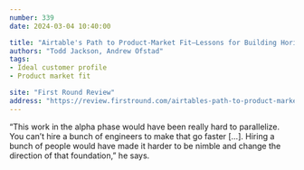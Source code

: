 ```yaml
---
number: 339
date: 2024-03-04 10:40:00

title: "Airtable's Path to Product-Market Fit—Lessons for Building Horizontal Products"
authors: "Todd Jackson, Andrew Ofstad"
tags:
- Ideal customer profile
- Product market fit

site: "First Round Review"
address: "https://review.firstround.com/airtables-path-to-product-market-fit-lessons-for-building-horizontal-products"
---
```


“This work in the alpha phase would have been really hard to parallelize. You can’t hire a bunch of engineers to make that go faster […]. Hiring a bunch of people would have made it harder to be nimble and change the direction of that foundation,” he says.